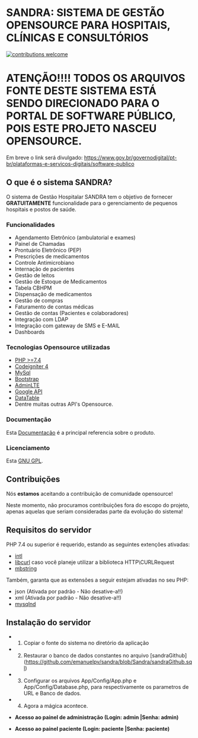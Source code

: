 # SANDRA: SISTEMA DE GESTÃO OPENSOURCE PARA HOSPITAIS, CLÍNICAS E CONSULTÓRIOS
[![contributions welcome](https://img.shields.io/badge/contributions-welcome-brightgreen.svg?style=flat)](https://github.com/emanuelpv/sandra/pulls)


# ATENÇÃO!!!! TODOS OS ARQUIVOS FONTE DESTE SISTEMA ESTÁ SENDO DIRECIONADO PARA O PORTAL DE SOFTWARE PÚBLICO, POIS ESTE PROJETO NASCEU OPENSOURCE.

Em breve o link será divulgado:
https://www.gov.br/governodigital/pt-br/plataformas-e-servicos-digitais/software-publico

## O que é o sistema SANDRA?

O sistema de Gestão Hospitalar SANDRA tem o objetivo de fornecer **GRATUITAMENTE** funcionalidade para o gerenciamento de pequenos hospitais e postos de saúde.


### Funcionalidades

- Agendamento Eletrônico (ambulatorial e exames)
- Painel de Chamadas
- Prontuário Eletrônico (PEP)
- Prescrições de medicamentos
- Controle Antimicrobiano
- Internação de pacientes
- Gestão de leitos
- Gestão de Estoque de Medicamentos
- Tabela CBHPM
- Dispensação de medicamentos
- Gestão de compras
- Faturamento de contas médicas
- Gestão de contas (Pacientes e colaboradores)
- Integração com LDAP
- Integração com gateway de SMS e E-MAIL
- Dashboards


### Tecnologias Opensource utilizadas
- [PHP >=7.4](https://www.php.net/)
- [Codeigniter 4](https://github.com/codeigniter4/CodeIgniter4/tree/develop)
- [MySql](https://github.com/mysql)
- [Bootstrap](https://getbootstrap.com/)
- [AdminLTE](https://adminlte.io/)
- [Google API](https://github.com/googleapis)
- [DataTable](https://github.com/DataTables/DataTables)
- Dentre muitas outras API's Opensource.

### Documentação

Esta [Documentação](https://github.com/emanuelpv/sandra) é a principal referencia sobre o produto.


### Licenciamento
Esta [GNU GPL](https://github.com/emanuelpv/sandra/blob/Sandra/LICENSE).



## Contribuições

Nós **estamos** aceitando a contribuição  de comunidade opensource!

Neste momento, não procuramos contribuições fora do escopo do projeto, apenas aquelas que seriam consideradas parte da evolução do sistema!


## Requisitos do servidor

PHP 7.4 ou superior é requerido, estando as seguintes extenções ativadas:


- [intl](http://php.net/manual/en/intl.requirements.php)
- [libcurl](http://php.net/manual/en/curl.requirements.php) caso você planeje utilizar a biblioteca HTTP\CURLRequest
- [mbstring](http://php.net/manual/en/mbstring.installation.php)

Também, garanta que as extensões a seguir estejam ativadas no seu PHP:

- json (Ativada por padrão - Não desative-a!!)
- xml (Ativada por padrão - Não desative-a!!)
- [mysqlnd](http://php.net/manual/en/mysqlnd.install.php)


## Instalação do servidor

- 1) Copiar o fonte do sistema no diretório da aplicação
- 2) Restaurar o banco de dados constantes no arquivo [sandraGithub] (https://github.com/emanuelpv/sandra/blob/Sandra/sandraGithub.sql)
- 3) Configurar os arquivos App/Config/App.php e App/Config/Database.php, para respectivamente os parametros de URL e Banco de dados.
- 4) Agora a mágica acontece. 

- **Acesso ao painel de administração (Login: admin |Senha: admin)**
- **Acesso ao painel paciente (Login: paciente |Senha: paciente)**
